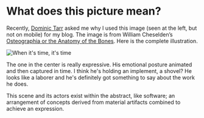 # What does this picture mean?

Recently, [Dominic Tarr][0] asked me why I used this image (seen at the left, 
but not on mobile) for my blog. The image is from William Cheselden’s 
[Osteographia or the Anatomy of the Bones][1]. Here is the complete 
illustration.

![When it's time, it's time](img/pictures/whenitstimeitstime.jpeg)

The one in the center is really expressive. His emotional posture animated and
then captured in time. I think he's holding an implement, a shovel? He looks 
like a laborer and he's definitely got something to say about the work he does.

This scene and its actors exist within the abstract, like software; an 
arrangement of concepts derived from material artifacts combined to achieve 
an expression.

[0]:github.com/dominictarr
[1]:http://publicdomainreview.org/2012/06/11/cheseldens-osteographia-1733/